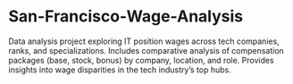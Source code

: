 # San-Francisco-Wage-Analysis
Data analysis project exploring IT position wages across tech companies, ranks, and specializations. Includes comparative analysis of compensation packages (base, stock, bonus) by company, location, and role. Provides insights into wage disparities in the tech industry’s top hubs.

